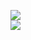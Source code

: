 [![](https://img.shields.io/badge/Made%20With-Github%20Spray-lightgrey.svg?style=for-the-badge&logo=github)](https://github.com/Annihil/github-spray#5131)  
[![](https://i.imgur.com/2DrTn0Z.gif)](https://github.com/Annihil/github-spray)